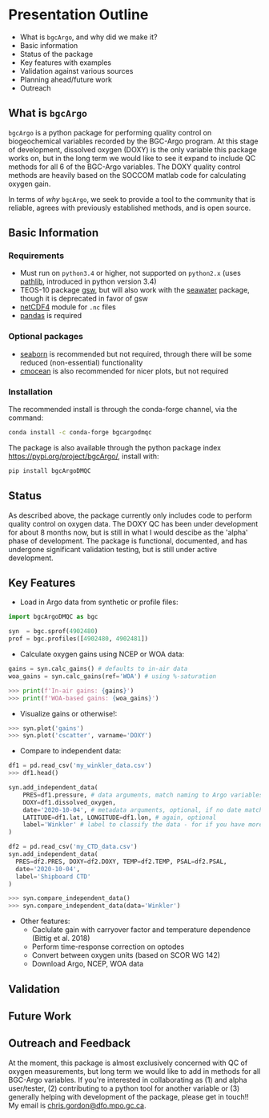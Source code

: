 # Presentation Outline

- What is `bgcArgo`, and why did we make it?
- Basic information
- Status of the package
- Key features with examples
- Validation against various sources
- Planning ahead/future work
- Outreach

## What is `bgcArgo`

`bgcArgo` is a python package for performing quality control on biogeochemical
variables recorded by the BGC-Argo program. At this stage of development,
dissolved oxygen (DOXY) is the only variable this package works on, but in the
long term we would like to see it expand to include QC methods for all 6 of the
BGC-Argo variables. The DOXY quality control methods are heavily based on the
SOCCOM matlab code for calculating oxygen gain.

In terms of *why* `bgcArgo`, we seek to provide a tool to the community that is
reliable, agrees with previously established methods, and is open source.

## Basic Information

### Requirements

- Must run on `python3.4` or higher, not supported on `python2.x` (uses [pathlib](https://docs.python.org/3/library/pathlib.html), introduced in python version 3.4)
- TEOS-10 package [gsw](https://teos-10.github.io/GSW-Python/), but will also work with the [seawater](https://pypi.org/project/seawater/) package, though it is deprecated in favor of gsw
- [netCDF4](https://pypi.org/project/netCDF4/) module for `.nc` files
- [pandas](https://pandas.pydata.org/) is required

### Optional packages

- [seaborn](https://seaborn.pydata.org/) is recommended but not required, through there will be some reduced (non-essential) functionality
- [cmocean](https://matplotlib.org/cmocean/) is also recommended for nicer plots, but not required

### Installation

The recommended install is through the conda-forge channel, via the command:

```bash
conda install -c conda-forge bgcargodmqc
```

The package is also available through the python package index <https://pypi.org/project/bgcArgo/>, install with:

```bash
pip install bgcArgoDMQC
```

## Status

As described above, the package currently only includes code to perform quality
control on oxygen data. The DOXY QC has been under development for about 8
months now, but is still in what I would descibe as the 'alpha' phase of
development. The package is functional, documented, and has undergone
significant validation testing, but is still under active development.

## Key Features

- Load in Argo data from synthetic or profile files:

```python
import bgcArgoDMQC as bgc

syn  = bgc.sprof(4902480)
prof = bgc.profiles([4902480, 4902481])
```

- Calculate oxygen gains using NCEP or WOA data:

```python
gains = syn.calc_gains() # defaults to in-air data
woa_gains = syn.calc_gains(ref='WOA') # using %-saturation

>>> print(f'In-air gains: {gains}')
>>> print(f'WOA-based gains: {woa_gains}')
```

- Visualize gains or otherwise!:

```python
>>> syn.plot('gains')
>>> syn.plot('cscatter', varname='DOXY')
```

- Compare to independent data:

```python
df1 = pd.read_csv('my_winkler_data.csv')
>>> df1.head()

syn.add_independent_data(
    PRES=df1.pressure, # data arguments, match naming to Argo variables
    DOXY=df1.dissolved_oxygen,
    date='2020-10-04', # metadata arguments, optional, if no date matches to first profile
    LATITUDE=df1.lat, LONGITUDE=df1.lon, # again, optional
    label='Winkler' # label to classify the data - for if you have more than one source
)

df2 = pd.read_csv('my_CTD_data.csv')
syn.add_independent_data(
  PRES=df2.PRES, DOXY=df2.DOXY, TEMP=df2.TEMP, PSAL=df2.PSAL,
  date='2020-10-04',
  label='Shipboard CTD'
)

>>> syn.compare_independent_data()
>>> syn.compare_independent_data(data='Winkler')
```

- Other features:
  - Caclulate gain with carryover factor and temperature dependence (Bittig et al. 2018)
  - Perform time-response correction on optodes
  - Convert between oxygen units (based on SCOR WG 142)
  - Download Argo, NCEP, WOA data

## Validation

## Future Work

## Outreach and Feedback

At the moment, this package is almost exclusively concerned with QC of oxygen
measurements, but long term we would like to add in methods for all BGC-Argo
variables. If you're interested in collaborating as (1) and alpha user/tester,
(2) contributing to a python tool for another variable or (3) generally helping
with development of the package, please get in touch!! My email is
<chris.gordon@dfo.mpo.gc.ca>.
